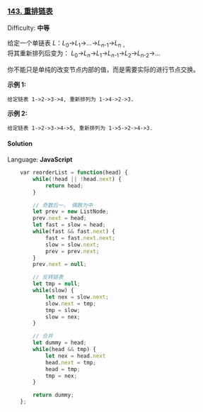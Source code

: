 ### [143\. 重排链表](https://leetcode-cn.com/problems/reorder-list/)

Difficulty: **中等**


给定一个单链表 _L_：_L_<sub style="display: inline;">0</sub>→_L_<sub style="display: inline;">1</sub>→…→_L_<sub style="display: inline;">_n_-1</sub>→_L_<sub style="display: inline;">n ，</sub>  
将其重新排列后变为： _L_<sub style="display: inline;">0</sub>→_L_<sub style="display: inline;">_n_</sub>→_L_<sub style="display: inline;">1</sub>→_L_<sub style="display: inline;">_n_-1</sub>→_L_<sub style="display: inline;">2</sub>→_L_<sub style="display: inline;">_n_-2</sub>→…

你不能只是单纯的改变节点内部的值，而是需要实际的进行节点交换。

**示例 1:**

```
给定链表 1->2->3->4, 重新排列为 1->4->2->3.
```

**示例 2:**

```
给定链表 1->2->3->4->5, 重新排列为 1->5->2->4->3.
```


#### Solution

Language: **JavaScript**

```JavaScript
    ​var reorderList = function(head) {
        while(!head || !head.next) {
            return head;
        }

        // 奇数后一， 偶数为中
        let prev = new ListNode;
        prev.next = head;
        let fast = slow = head;
        while(fast && fast.next) {
            fast = fast.next.next;
            slow = slow.next;
            prev = prev.next;
        }
        prev.next = null;

        // 反转链表
        let tmp = null;
        while(slow) {
            let nex = slow.next;
            slow.next = tmp;
            tmp = slow;
            slow = nex;
        }

        // 合并
        let dummy = head;
        while(head && tmp) {
            let nex = head.next
            head.next = tmp;
            head = tmp;
            tmp = nex;
        }

        return dummy;
    };
```